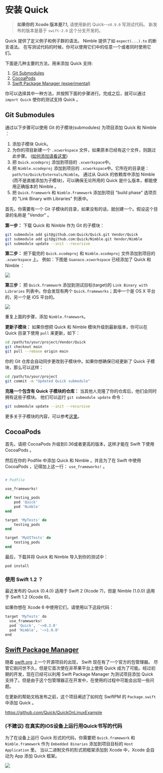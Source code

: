 # 安装 Quick

> **如果你的 Xcode 版本是7.1,** 请使用新的 Quick--`v0.9.0` 写测试代码。
> 新发布的版本是基于 `swift-2.0` 这个分支开发的。



Quick 提供了定义例子和例子群的语法。 Nimble 提供了如 `expect(...).to` 的断言语法。 在写测试代码的时候，你可以使用它们中的任意一个或者同时使用它们。

下面是几种主要的方法，用来添加 Quick 支持:

1. [Git Submodules](#git-submodules)
2. [CocoaPods](#cocoapods)
3. [Swift Package Manager (experimental)](#swift-package-manager)

你可以选择其中一种方法，并按照下面的步骤进行。完成之后，就可以通过 `import Quick` 使你的测试支持 Quick 。

## Git Submodules

通过以下步骤可以使用 Git 的子模块(submodules) 为项目添加 Quick 和 Nimble ：

1. 添加子模块 Quick。
2. 为你的项目新建一个 `.xcworkspace` 文件，如果原本已经有这个文件，则跳过此步骤。 ([如何添加请看这里](https://help.apple.com/xcode/mac/11.4/#/devf5378fca9))
3. 把 `Quick.xcodeproj` 添加到项目的 `.xcworkspace`中。
4. 把 `Nimble.xcodeproj` 添加到项目的 `.xcworkspace`中。它所在的目录是： `path/to/Quick/Externals/Nimble`。 通过从 Quick 的依赖库中添加 Nimble (而不是直接添加为子模块)，可以确保无论所用的 Quick 是什么版本，都能使用正确版本的 Nimble 。
5. 把 `Quick.framework` 和 `Nimble.framework` 添加到项目 "build phase" 选项页的 "Link Binary with Libraries" 列表中。

首先，你需要有一个 Git 子模块的目录，如果没有的话，就创建一个。假设这个目录的名称是 "Vendor" 。

**第一步：** 下载 Quick 和 Nimble 作为 Git 的子模块：

```sh
git submodule add git@github.com:Quick/Quick.git Vendor/Quick
git submodule add git@github.com:Quick/Nimble.git Vendor/Nimble
git submodule update --init --recursive
```

**第二步：** 把下载完的 `Quick.xcodeproj` 和 `Nimble.xcodeproj` 文件添加到项目的 `.xcworkspace` 上。 例如：下图是 `Guanaco.xcworkspace` 已经添加了 Quick 和 Nimble ：

![](http://f.cl.ly/items/2b2R0e1h09003u2f0Z3U/Screen%20Shot%202015-02-27%20at%202.19.37%20PM.png)

**第三步：** 把 `Quick.framework` 添加到测试目标(target)的 `Link Binary with Libraries` 列表中。你会发现有两个 `Quick.frameworks`；其中一个是 OS X 平台的，另一个是 iOS 平台的。

![](http://cl.ly/image/2L0G0H1a173C/Screen%20Shot%202014-06-08%20at%204.27.48%20AM.png)

重复上面的步骤，添加 `Nimble.framework`。

**更新子模块：** 如果你想把 Quick 和 Nimble 模块升级到最新版本，你可以在 Quick 目录下使用 `pull` 来更新，如下：

```sh
cd /path/to/your/project/Vendor/Quick
git checkout main
git pull --rebase origin main
```

你的 Git 仓库会自动同步更改到子模块中。如果你想确保已经更新了 Quick 子模块，那么可以这样：

```sh
cd /path/to/your/project
git commit -m "Updated Quick submodule"
```

**克隆一个包含有 Quick 子模块的仓库：** 当其他人克隆了你的仓库后，他们会同时拥有这些子模块。
他们可以运行 `git submodule update` 命令：

```sh
git submodule update --init --recursive
```

更多关于子模块的内容，可以参考[这里](http://git-scm.com/book/en/Git-Tools-Submodules)。

## CocoaPods

首先，请把 CocoaPods 升级到0.36或者更高的版本，这样才能在 Swift 下使用 CocoaPods 。

然后在你的 Podfile 中添加 Quick 和 Nimble 。并且为了在 Swift 中使用 CocoaPods ，记得加上这一行： ```use_frameworks!``` 。

```rb

# Podfile

use_frameworks!

def testing_pods
    pod 'Quick'
    pod 'Nimble'
end

target 'MyTests' do
    testing_pods
end

target 'MyUITests' do
    testing_pods
end
```

最后，下载并将 Quick 和 Nimble 导入到你的测试中：

```sh
pod install
```

### 使用 Swift 1.2 ？

最近发布的 Quick (0.4.0) 适用于 Swift 2 (Xcode 7)，但是 Nimble (1.0.0) 适用于 Swift 1.2 (Xcode 6)。

如果你想在 Xcode 6 中使用它们，请使用以下这段代码：

```sh
target 'MyTests' do
  use_frameworks!
  pod 'Quick', '~>0.3.0'
  pod 'Nimble', '~>1.0.0'
end
```

## [Swift Package Manager](https://github.com/apple/swift-package-manager)
随着 [swift.org](https://swift.org) 上一个开源项目的出现，  Swift 现在有了一个官方的包管理器。 尽管它刚问世不久，但是它首次使在非苹果平台上使用 Quick 成为了可能。经过初期的开发，现在已经可以利用 Swift Package Manager 为测试项目添加 Quick 支持了。但是由于这个包管理器正在开发中，在使用的过程中可能会出现一些问题。

在更新的帮助文档发布之前，这个项目阐述了如何在 SwiftPM 的 `Package.swift` 中添加 Quick 。

https://github.com/Quick/QuickOnLinuxExample

### (不建议) 在真实的iOS设备上运行用Quick书写的代码

为了在设备上运行 Quick 形式的代码，你需要把 `Quick.framework` 和 `Nimble.framework` 作为 `Embedded Binaries` 添加到项目目标的 `Host Application` 里。 当以二进制文件的形式把框架添加到 Xcode 中，Xcode 会自动为 App 添加 Quick 框架。

![](http://indiedev.kapsi.fi/images/embed-in-host.png)



